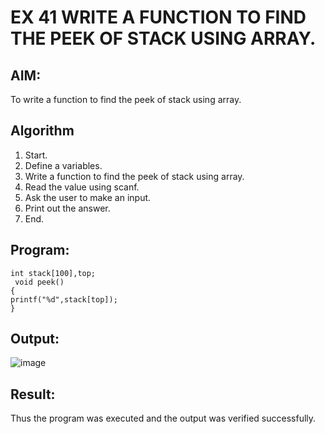 # EX 41 WRITE A FUNCTION TO FIND THE PEEK OF STACK USING ARRAY.
## AIM:
To write a function to find the peek of stack using array.

## Algorithm
1.	Start.
2.	Define a variables.
3.	Write a function to find the peek of stack using array.
4.	Read the value using scanf.
5.	Ask the user to make an input.
6.	Print out the answer.
7.	End.  

## Program:
```
int stack[100],top;
 void peek()
{
printf("%d",stack[top]);
}

```

## Output:
![image](https://github.com/user-attachments/assets/8cfd7a69-31ff-4fe9-b35d-d40f50dd62aa)



## Result:
Thus the program was executed and the output was verified successfully.
